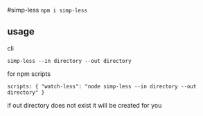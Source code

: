#simp-less
`npm i simp-less`

## usage
cli 

`simp-less --in directory --out directory`

for npm scripts

`scripts: {
    "watch-less": "node simp-less --in directory --out directory"
}`

if out directory does not exist it will be created for you

